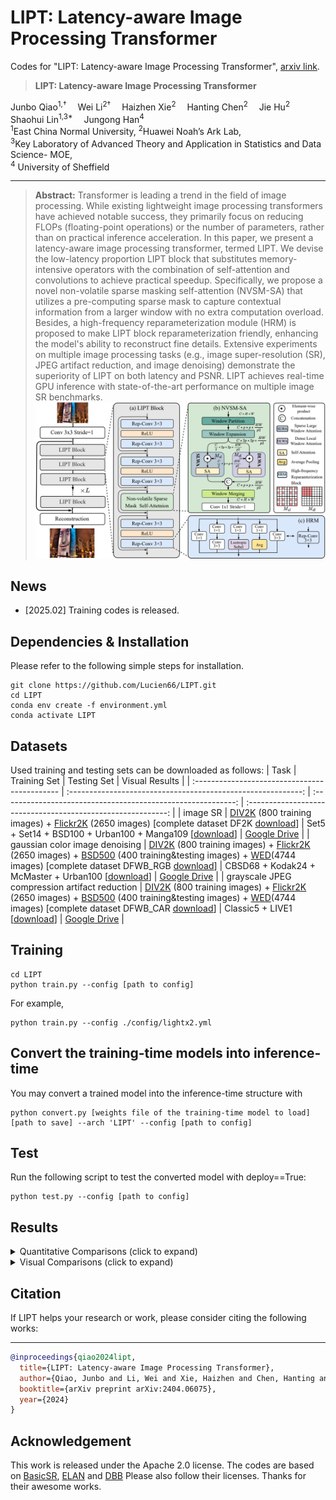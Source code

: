 # LIPT: Latency-aware Image Processing Transformer

Codes for "LIPT: Latency-aware Image Processing Transformer", [arxiv link](https://arxiv.org/abs/2404.06075).


> **LIPT: Latency-aware Image Processing Transformer** <br>
<div>
    Junbo Qiao<sup>1,†</sup>&emsp;
    Wei Li<sup>2†</sup>&emsp;
    Haizhen Xie<sup>2</sup>&emsp;
    Hanting Chen<sup>2</sup>&emsp;
    Jie Hu<sup>2</sup>&emsp;
    Shaohui Lin<sup>1,3*</sup>&emsp;
    Jungong Han<sup>4</sup>&emsp;
</div>

<div>
    <sup>1</sup>East China Normal University, <sup>2</sup>Huawei Noah’s Ark Lab, <br/>
    <sup>3</sup>Key Laboratory of Advanced Theory and Application in Statistics and Data Science- MOE, <br/>
    <sup>4</sup> University of Sheffield
</div>

---

> **Abstract:** 
Transformer is leading a trend in the field of image processing. While existing lightweight image processing transformers have achieved notable success, they primarily focus on reducing FLOPs (floating-point operations) or the number of parameters, rather than on practical inference acceleration. In this paper, we present a latency-aware image processing transformer, termed LIPT. We devise the low-latency proportion LIPT block that substitutes memory-intensive operators with the combination of self-attention and convolutions to achieve practical speedup. Specifically, we propose a novel non-volatile sparse masking self-attention (NVSM-SA) that utilizes a pre-computing sparse mask to capture contextual information from a larger window with no extra computation overload. Besides, a high-frequency reparameterization module (HRM) is proposed to make LIPT block reparameterization friendly, enhancing the model's ability to reconstruct fine details. Extensive experiments on multiple image processing tasks (e.g., image super-resolution (SR), JPEG artifact reduction, and image denoising) demonstrate the superiority of LIPT on both latency and PSNR. LIPT achieves real-time GPU inference with state-of-the-art performance on multiple image SR benchmarks.
![LIPT](./figs/LIPT.png)

## News
- [2025.02] Training codes is released.

## Dependencies & Installation
Please refer to the following simple steps for installation.
```
git clone https://github.com/Lucien66/LIPT.git
cd LIPT
conda env create -f environment.yml
conda activate LIPT
```

## Datasets


Used training and testing sets can be downloaded as follows:
| Task                                          |                         Training Set                         |                         Testing Set                          |                        Visual Results                        |
| :-------------------------------------------- | :----------------------------------------------------------: | :----------------------------------------------------------: | :----------------------------------------------------------: |
| image SR                                      | [DIV2K](https://data.vision.ee.ethz.ch/cvl/DIV2K/) (800 training images) +  [Flickr2K](https://cv.snu.ac.kr/research/EDSR/Flickr2K.tar) (2650 images) [complete dataset DF2K [download](https://drive.google.com/file/d/1TubDkirxl4qAWelfOnpwaSKoj3KLAIG4/view?usp=share_link)] | Set5 + Set14 + BSD100 + Urban100 + Manga109 [[download](https://drive.google.com/file/d/1n-7pmwjP0isZBK7w3tx2y8CTastlABx1/view?usp=sharing)] | [Google Drive](https://drive.google.com/drive/folders/12ecR677Hty1_WkbnKCOWaI1v4sNpVHsT?usp=share_link) |
| gaussian color image denoising                          | [DIV2K](https://data.vision.ee.ethz.ch/cvl/DIV2K/) (800 training images) +  [Flickr2K](https://cv.snu.ac.kr/research/EDSR/Flickr2K.tar) (2650 images) + [BSD500](http://www.eecs.berkeley.edu/Research/Projects/CS/vision/grouping/BSR/BSR_bsds500.tgz) (400 training&testing images) + [WED](http://ivc.uwaterloo.ca/database/WaterlooExploration/exploration_database_and_code.rar)(4744 images) [complete dataset DFWB_RGB [download](https://drive.google.com/file/d/1jPgG_URDQZ4kyXaMMXJ8AZ8jEErCdKuM/view?usp=share_link)] | CBSD68 + Kodak24 + McMaster + Urban100  [[download](https://drive.google.com/file/d/1baLpOjNlTCNbREUDAZf9Lso6YCeUOQER/view?usp=sharing)] | [Google Drive](https://drive.google.com/drive/folders/1H9nx0Gd6kfneh6anKaKzAgIn7G3djSSx?usp=share_link) |
| grayscale JPEG compression artifact reduction | [DIV2K](https://data.vision.ee.ethz.ch/cvl/DIV2K/) (800 training images) +  [Flickr2K](https://cv.snu.ac.kr/research/EDSR/Flickr2K.tar) (2650 images) + [BSD500](http://www.eecs.berkeley.edu/Research/Projects/CS/vision/grouping/BSR/BSR_bsds500.tgz) (400 training&testing images) + [WED](http://ivc.uwaterloo.ca/database/WaterlooExploration/exploration_database_and_code.rar)(4744 images) [complete dataset DFWB_CAR [download](https://drive.google.com/file/d/1IASyJRsX9CKBE0i5iSJMelIr_a6U5Qcd/view?usp=share_link)] | Classic5 + LIVE1 [[download](https://drive.google.com/file/d/1KJ1ArYxRubRAWP1VgONf6rly1DwiRnzZ/view?usp=sharing)] | [Google Drive](https://drive.google.com/drive/folders/1RA143yluYZAcWOzxeT7pE_olusEN99i4?usp=share_link) |



## Training
```
cd LIPT
python train.py --config [path to config]
```
For example,
```
python train.py --config ./config/lightx2.yml
```

## Convert the training-time models into inference-time

You may convert a trained model into the inference-time structure with
```
python convert.py [weights file of the training-time model to load] [path to save] --arch 'LIPT' --config [path to config]
```

## Test

Run the following script to test the converted model with deploy==True:

```
python test.py --config [path to config]
```

## Results

<details>
<summary>Quantitative Comparisons (click to expand)</summary>

<p align="center">
  <img src="./figs/light.png">
</p>
</details>

<details>
<summary>Visual Comparisons (click to expand)</summary>

<p align="center">
  <img src="./figs/vis.png">
</p>
</details>


## Citation

If LIPT helps your research or work, please consider citing the following works:

----------
```BibTex
@inproceedings{qiao2024lipt,
  title={LIPT: Latency-aware Image Processing Transformer},
  author={Qiao, Junbo and Li, Wei and Xie, Haizhen and Chen, Hanting and Hu, Jie and Lin, Shaohui and Han, Jungong},
  booktitle={arXiv preprint arXiv:2404.06075},
  year={2024}
}
```

## Acknowledgement

This work is released under the Apache 2.0 license.
 The codes are based on [BasicSR](https://github.com/xinntao/BasicSR), [ELAN](https://github.com/xindongzhang/ELAN) and [DBB](https://github.com/xindongzhang/ELAN) Please also follow their licenses. Thanks for their awesome works.
